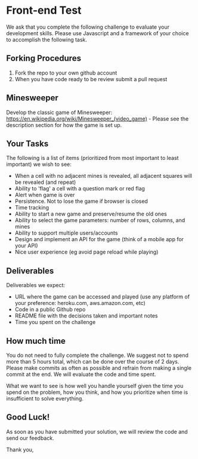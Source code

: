 # Front-end Test

We ask that you complete the following challenge to evaluate your development skills. Please use Javascript and a framework of your choice to accomplish the following task.

## Forking Procedures

1.  Fork the repo to your own github account
2.  When you have code ready to be review submit a pull request

## Minesweeper
Develop the classic game of Minesweeper: https://en.wikipedia.org/wiki/Minesweeper_(video_game) - Please see the description section for how the game is set up.

## Your Tasks
The following is a list of items (prioritized from most important to least important) we wish to see:
* When a cell with no adjacent mines is revealed, all adjacent squares will be revealed (and repeat)
* Ability to 'flag' a cell with a question mark or red flag
* Alert when game is over
* Persistence. Not to lose the game if browser is closed
* Time tracking
* Ability to start a new game and preserve/resume the old ones
* Ability to select the game parameters: number of rows, columns, and mines
* Ability to support multiple users/accounts
* Design and implement an API for the game (think of a mobile app for your API)
* Nice user experience (eg avoid page reload while playing)

## Deliverables
Deliverables we expect:
* URL where the game can be accessed and played (use any platform of your preference: heroku.com, aws.amazon.com, etc)
* Code in a public Github repo
* README file with the decisions taken and important notes
* Time you spent on the challenge

## How much time
You do not need to fully complete the challenge. We suggest not to spend more than 5 hours total, which can be done over the course of 2 days.  Please make commits as often as possible and refrain from making a single commit at the end.  We will evaluate the code and time spent.

What we want to see is how well you handle yourself given the time you spend on the problem, how you think, and how you prioritize when time is insufficient to solve everything.

## Good Luck!
As soon as you have submitted your solution, we will review the code and send our feedback.

Thank you,
